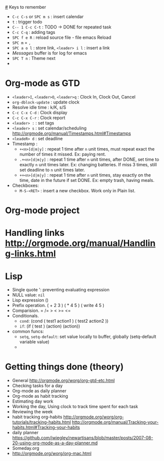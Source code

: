 [#](#) Keys to remember 
- `C-c C-s` or `SPC m s`                 : insert calendar
- `t`                                    : trigger todo
- `C-- 1 C-c C-t`                        : TODO -> DONE for repeated task
- `C-c C-q`                              : adding tags
- `SPC f e R`                            : reload source file - file emacs Reload
-  `SPC m` = `,`
- `SPC a o l`                            : store link, `<leader> i l` : insert a link
- *Messages* buffer is for log for emacs
- `SPC T n`                              : Theme next
- 
# Org-mode as GTD
- `<leader>I`, `<leader>O`, `<leader>q` : Clock In, Clock Out, Cancel
- `org-dblock-update`                   : update clock
- Resolve idle time : k/K, s/S
- `C-c C-x C-d`     : Clock display
- `C-c C-x C-r`     : Clock report
- `<leader> :`      : set tags
- `<leader> s`      : set calendar/scheduling http://orgmode.org/manual/Timestamps.html#Timestamps
- `<leadeR> d`      : set deadline
- Timestamp : 
  - `+<n>[d|m|y]`  : repeat 1 time after `n` unit times, must repeat exact the number of times it missed. Ex: paying rent. 
  - `.+<n>[d|m|y]` : repeat 1 time after `n` unit times, after DONE, set time to exactly `n` unit times later. Ex: changing batteries. If miss 3 times, still set deadline to `n` unit times later.
  - `++<n>[d|m|y]` : repeat 1 time after `n` unit times, stay exactly on the time, date in the future if set DONE. Ex: empty trash, having meals.
- Checkboxes:
  - `M-S-<RET>` : insert a new checkbox. Work only in Plain list.
# Org-mode project
# Handling links http://orgmode.org/manual/Handling-links.html
# Lisp
- Single quote ': preventing evaluating expression
- NULL value: `nil`
- Lisp expression ()
- Prefix operation. ( + 2 3 ) ( * 4 5  ) ( write 4 5 )
- Comparision. = /= > < >= <= 
- Conditionals.
  + `cond`:
           (cond ( test1 action1 )
              ( test2 action2 ))
  + `if`:
           (if ( test ) (action) (action))
- common funcs:
  + `setq`, `setq-default`: set value locally to buffer, globally
      (setq-default variable value)
  + 
# Getting things done (theory)
- General http://orgmode.org/worg/org-gtd-etc.html
- Checking tasks for a day 
- Org-mode as daily planner
- Org-mode as habit tracking
- Estimating day work
- Working the day, Using clock to track time spent for each task
- Reviewing the week
- habit tracking org-habits http://orgmode.org/worg/org-tutorials/tracking-habits.html http://orgmode.org/manual/Tracking-your-habits.html#Tracking-your-habits
- daily planner https://github.com/jwiegley/newartisans/blob/master/posts/2007-08-20-using-org-mode-as-a-day-planner.md
- Someday.org
- http://orgmode.org/worg/org-mac.html
